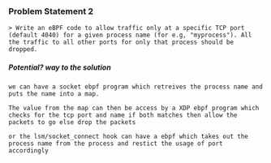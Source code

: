 ### Problem Statement 2

    > Write an eBPF code to allow traffic only at a specific TCP port (default 4040) for a given process name (for e.g, "myprocess"). All the traffic to all other ports for only that process should be dropped.

##### Potential? way to the solution

    we can have a socket ebpf program which retreives the process name and puts the name into a map.

    The value from the map can then be access by a XDP ebpf program which checks for the tcp port and name if both matches then allow the packets to go else drop the packets

    or the lsm/socket_connect hook can have a ebpf which takes out the process name from the process and restict the usage of port accordingly